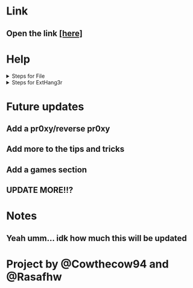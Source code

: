 <h1>Link</h1>
<h2>Open the link <a href="https://cowthecow94.github.io">[here]</a></h2>
<h1>Help</h1>
<details>
  <summary>Steps for File</summary>
  <p>1. Click the link <a href="/index.html" download>[Here]</a> to open index.html source</p>
  <p>2. Press the download button on source page</p>
  <p>3. Open the download</p>
  <p>4. Press the Open cloaked button and done! You've opened the site without opening it (the site that goguardian and others can detect)!</p>
</details>
<details>
  <summary>Steps for ExtHang3r</summary>
  <p>1. Navigate to the methods page</p>
  <p>2. Click on the ExtHang3r button</p>
  <p>3. You can just follow the rest of the instructions in the embed</p>
</details>
<h1>Future updates</h1>
<h2>Add a pr0xy/reverse pr0xy</h2>
<h2>Add more to the tips and tricks</h2>
<h2>Add a games section</h2>
<h2>UPDATE MORE!!?</h2>
<h1>Notes</h1>
<h2>Yeah umm... idk how much this will be updated</h3>
<h1>Project by @Cowthecow94 and @Rasafhw</h1>
